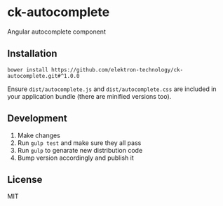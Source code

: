 # ck-autocomplete

Angular autocomplete component

## Installation

```console
bower install https://github.com/elektron-technology/ck-autocomplete.git#^1.0.0
```

Ensure `dist/autocomplete.js` and `dist/autocomplete.css` are included in your application bundle (there are minified versions too).

## Development

1. Make changes 
2. Run `gulp test` and make sure they all pass
3. Run `gulp` to genarate new distribution code
4. Bump version accordingly and publish it

## License

MIT